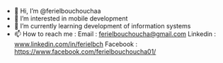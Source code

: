 - 👋 Hi, I’m @ferielbouchouchaa
- 👀 I’m interested in mobile development 
- 🌱 I’m currently learning development of information systems
- 📫 How to reach me :
      Email : ferielbouchoucha@gmail.com
      Linkedin : www.linkedin.com/in/ferielbch
      Facebook : https://www.facebook.com/ferielbouchoucha01/
